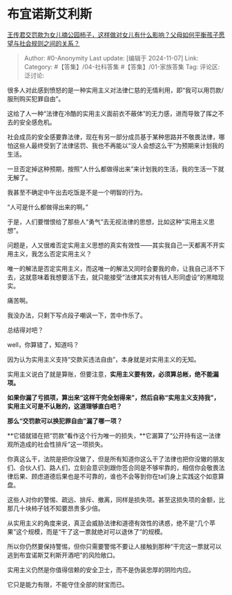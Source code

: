 # 布宜诺斯艾利斯
[王传君交罚款为女儿摘公园柿子，这样做对女儿有什么影响？父母如何平衡孩子愿望与社会规则之间的关系？](https://www.zhihu.com/question/3231883987/answer/24858246276)

> Author: #0-Anonymity
> Last update: [编辑于 2024-11-07]
> Link:
> Category: #【答集】/04-社科答集 #【答集】/01-家族答集 
> Tag: 
> 评论区:
> 泛讨论:

很多人对此感到愤怒的是一种实用主义对法律仁慈的无情利用，即“我可以用罚款/服刑购买犯罪自由”。

这给了人一种“法律在冷酷的实用主义面前衣不蔽体”的无力感，进而导致了挥之不去的安全感危机。

社会成员的安全感要靠法律，现在有另一部分成员基于某种思路并不敬畏法律，哪怕这些人最终受到了法律惩罚、我也不再能以“没人会想这么干”为预期来计划我的生活。

一旦否定掉这种预期，按照“人什么都做得出来”来计划我的生活，我的生活一下就无解了。

我甚至不确定中午出去吃饭是不是一个明智的行为。

“人可是什么都做得出来的啊。”

于是，人们要憎恨给了那些人“勇气”去无视法律的思想，比如这种“实用主义思想”。

问题是，人又很难否定实用主义思想的真实有效性——其实我自己一天都离不开实用主义，我怎么否定实用主义？

唯一的解法是否定实用主义，而这唯一的解法又同时会要我的命，让我自己活不下去，这就意味着我想要活下去，就只能接受“法律其实对有钱人形同虚设”的黑暗现实。

痛苦啊。

我没办法，只剩下写点段子嘲讽一下，苦中作乐了。

总结得对吧？

well，你算错了，知道吗？

因为认为实用主义支持“交款买违法自由”，本身就是对实用主义的无知。

实用主义说白了就是算账，但要注意，**实用主义要有效，必须算总帐，绝不能漏项。**

**如果你漏了亏损项，算出来“这样干完全划得来”，然后自称“实用主义支持我”，实用主义可是不认账的，这道理够直白吧？**

**那么“交罚款可以换犯罪自由”漏了哪一项？**

**它错就错在把“罚款”看作这个行为唯一的损失，**它漏算了“公开持有这一法律观所造成的社会性排斥”这一项损失。

你真这么干，法院是把你没辙了，但是所有知道你这么干了法律也把你没辙的朋友们、合伙人们、路人们，立刻会意识到跟你签合同是不够牢靠的，相信你会敬畏法律后果、顾虑道德后果也是不可靠的，谁也不会等到你在ta们身上实践这个如意算盘。

这些人对你的警惕、疏远、排斥、撤离，同样是损失项。甚至这损失项的金额，比那几十块柿子钱不知要昂贵多少倍。

从实用主义的角度来说，真正会威胁法律和道德有效性的诱惑，绝不是“几个苹果”这个规模，而是“干了这一票就绝对可以退休了”的规模。

所以你仍然要保持警惕，但你只需要警惕不要让人接触到那种“干完这一票就可以逃到布宜诺斯艾利斯开酒吧”的风险敞口。

实用主义仍然是你值得信赖的安全卫士，而不是伪装忠厚的阴险内应。

它只是能力有限，不能守住全部的财宝而已。